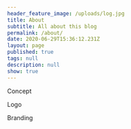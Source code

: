 ```yaml
---
header_feature_image: /uploads/log.jpg
title: About
subtitle: All about this blog
permalink: /about/
date: 2020-06-29T15:36:12.231Z
layout: page
published: true
tags: null
description: null
show: true
---
```

Concept

Logo

Branding
